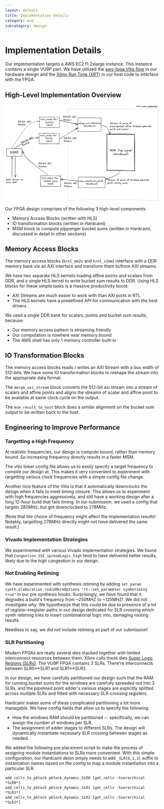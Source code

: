 ```yaml
---
layout: default
title: Implementation Details
category: msm
subcategory: design
---
```


# Implementation Details

Our implementation targets a AWS EC2 f1.2xlarge instance. This instance
contains a single VU9P part. We have utilized the [aws-fpga Vitis
flow](https://github.com/aws/aws-fpga/blob/master/Vitis/README.md) in our
hardware design and the [Xilinx Run Time (XRT)](https://github.com/Xilinx/XRT)
in our host code to interface with the FPGA.

## High-Level Implementation Overview

![](/images/msm-block-diagram-new.png)

Our FPGA design comprises of the following 3 high-level components

- Memory Access Blocks (written with HLS)
- IO transformation blocks (written in Hardcaml)
- MSM block to compute pippenger bucket sums (written in Hardcaml,
  discussed in detail in other sections)

## Memory Access Blocks

The memory access blocks (`krnl_mm2s` and `krnl_s2mm`) interface with a
DDR memory bank via an AXI interface and transform them to/from AXI
streams.

We have two separate HLS kernels loading affine points and scalars from DDR,
and a single HLS kernel to write bucket sum results to DDR. Using HLS blocks
for these simple tasks is a massive productivity boost:

- AXI Streams are much easier to work with than AXI ports in RTL
- The HLS kernels have a predefined API for communication with the host drivers

We used a single DDR bank for scalars, points and bucket sum results, because:

- Our memory access pattern is streaming friendly
- Our computation is nowhere near memory bound
- The AWS shell has only 1 memory controller built-in

## IO Transformation Blocks

The memory access blocks reads / writes an AXI Stream with a bus width of
512-bits. We have some IO transformation blocks to reshape the stream into
the appropriate data format.

The `merge_axi_stream` block converts the 512-bit axi stream into a stream of
scalars and affine points and aligns the streams of scalar and affine point to
be available at same clock cycle on the output.

The `msm_result_to_host` block does a similar alignment on the bucket sum
output to be written back to the host.

## Engineering to Improve Performance

### Targetting a High Frequency

At realistic frequencies, our design is compute bound, rather than memory bound.
So increasing frequency directly results in a faster MSM.

The vitis linker config file allows us to easily specify a target frequency
to compile our design at. This makes it very convenient to experiment with
targetting various clock frequencies with a simple config file change.

Another nice feature of the Vitis is that it automatically downclocks the
design when it fails to meet timing closure. This allows us to experiment
with high frequencies aggressively, and still have a working design after a
long 12-hour build that fails timing. In our submission, we used a config that
targets 280MHz, but got downclocked to 278MHz.

(Note that the choice of frequency might affect the implementation results!
Notably, targetting 278MHz directly might not have delivered the same result.)

### Vivado Implementation Strategies

We experimented with various Vivado implementation strategies. We found that
`Congestion_SSI_spreadLogic_high` tend to have delivered better results, likely
due to the high congestion in our design.

### Not Enabling Retiming

We have experimented with synthesis retiming by adding
`set_param synth.elaboration.rodinMoreOptions "rt::set_parameter synRetiming true"`
in our pre synthesis hooks. Surprisingly, we have found that it degrades a
build's frequency from ~250MHZ to ~125MHZ!. We did not investigate why. We
hypothesize that this could be due to presence of a lot of
register->register paths in our design dedicated for SLR crossing which synth
retiming tries to insert combinational logic into, damaging routing results.

Needless to say, we _did not_ include retiming as part of our submission!

### SLR Partitioning

Modern FPGAs are really several dies stacked together with limited interconnect
resources between them. Xilinx calls these dies [Super Logic Regions
(SLRs)](https://docs.xilinx.com/r/2021.2-English/ug949-vivado-design-methodology/Super-Logic-Region-SLR).
The VU9P FPGA contains 3 SLRs. There're interconnects between SLR0<->SLR1 and
SLR1<->SLR2.

In our design, we have carefully partitioned our design such that the RAM for
running bucket sums for the windows are carefully spreaded out into 3 SLRs,
and the pipelined point adder's various stages are explicitly splitted across
multiple SLRs and fitted with necessary SLR-crossing registers.

Hardcaml makes some of these complicated partitioning a lot more managable. We
have config fields that allow us to specify the following:

- How the windows RAM should be partitioned -- specifically, we can assign the
  number of windows per SLR.
- The assignment of adder stages to different SLRs. The design will dynamically
  instantiate necessary SLR crossing between stages as needed.

We added the following pre placement script to make the process of assigning
module instantiations to SLRs more convenient. With this simple configuration,
our Hardcaml deisn simply needs to add `_SLR{0,1,2}` suffix to instantiation
names based on the config to map a module instantiation into a particular SLR.

```
add_cells_to_pblock pblock_dynamic_SLR0 [get_cells -hierarchical *SLR0*]
add_cells_to_pblock pblock_dynamic_SLR1 [get_cells -hierarchical *SLR1*]
add_cells_to_pblock pblock_dynamic_SLR2 [get_cells -hierarchical *SLR2*]
```

